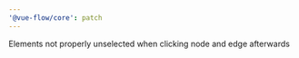 ```yaml
---
'@vue-flow/core': patch
---
```


Elements not properly unselected when clicking node and edge afterwards
